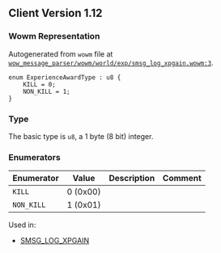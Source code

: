 ## Client Version 1.12

### Wowm Representation

Autogenerated from `wowm` file at [`wow_message_parser/wowm/world/exp/smsg_log_xpgain.wowm:3`](https://github.com/gtker/wow_messages/tree/main/wow_message_parser/wowm/world/exp/smsg_log_xpgain.wowm#L3).

```rust,ignore
enum ExperienceAwardType : u8 {
    KILL = 0;
    NON_KILL = 1;
}
```
### Type
The basic type is `u8`, a 1 byte (8 bit) integer.
### Enumerators
| Enumerator | Value  | Description | Comment |
| --------- | -------- | ----------- | ------- |
| `KILL` | 0 (0x00) |  |  |
| `NON_KILL` | 1 (0x01) |  |  |

Used in:
* [SMSG_LOG_XPGAIN](smsg_log_xpgain.md)
